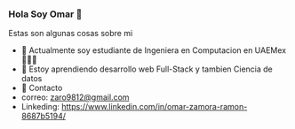 ### Hola Soy Omar 👋


<!--**Omarz98/Omarz98** is a ✨ _special_ ✨ repository because its `README.md` (this file) appears on your GitHub profile.-->

Estas son algunas cosas sobre mi

- 🔭 Actualmente soy estudiante de Ingeniera en Computacion en UAEMex 💚🐴💚
- 🌱 Estoy aprendiendo desarrollo web Full-Stack y tambien Ciencia de datos
- 💬 Contacto 
- correo: zaro9812@gmail.com
- Linkeding: https://www.linkedin.com/in/omar-zamora-ramon-8687b5194/



